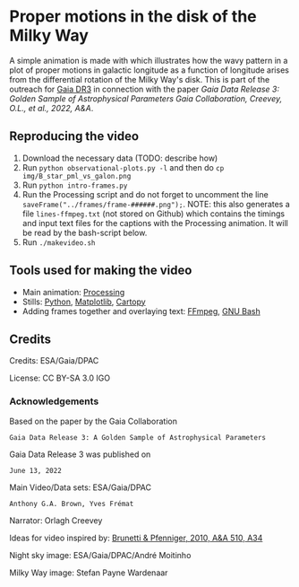 # Proper motions in the disk of the Milky Way

A simple animation is made with which illustrates how the wavy pattern in a plot of proper motions in galactic longitude as a function of longitude arises from the differential rotation of the Milky Way's disk. This is part of the outreach for [Gaia DR3](https://www.cosmos.esa.int/web/gaia/data-release-3) in connection with the paper _Gaia Data Release 3: Golden Sample of Astrophysical Parameters Gaia Collaboration, Creevey, O.L., et al., 2022, A&A_.

## Reproducing the video

1. Download the necessary data (TODO: describe how)
2. Run `python observational-plots.py -l` and then do `cp img/B_star_pml_vs_galon.png`
3. Run `python intro-frames.py`
4. Run the Processing script and do not forget to uncomment the line `saveFrame("../frames/frame-######.png");`. NOTE: this also generates a file `lines-ffmpeg.txt` (not stored on Github) which contains the timings and input text files for the captions with the Processing animation. It will be read by the bash-script below.
5. Run `./makevideo.sh`

## Tools used for making the video
* Main animation: [Processing](https://processing.org/)
* Stills: [Python](https://python.org), [Matplotlib](https://matplotlib.org), [Cartopy](https://scitools.org.uk/cartopy/docs/latest/)
* Adding frames together and overlaying text: [FFmpeg](https://ffmpeg.org/), [GNU Bash](https://www.gnu.org/software/bash/)

## Credits

Credits: ESA/Gaia/DPAC

License: CC BY-SA 3.0 IGO

### Acknowledgements
Based on the paper by the Gaia Collaboration

    Gaia Data Release 3: A Golden Sample of Astrophysical Parameters

Gaia Data Release 3 was published on 

    June 13, 2022

Main Video/Data sets: ESA/Gaia/DPAC

    Anthony G.A. Brown, Yves Frémat

Narrator: Orlagh Creevey

Ideas for video inspired by: [Brunetti & Pfenniger, 2010, A&A 510, A34](https://ui.adsabs.harvard.edu/abs/2010A%26A...510A..34B/abstract)

Night sky image: ESA/Gaia/DPAC/André Moitinho

Milky Way image: Stefan Payne Wardenaar
